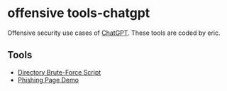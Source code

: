 # offensive tools-chatgpt
Offensive security use cases of [ChatGPT](https://chat.openai.com/chat). These tools are coded by eric.

## Tools
- [Directory Brute-Force Script](https://github.com/ericpd/ChatGPT-Offensive-security/tree/main/directory-bruteforce)
- [Phishing Page Demo](https://github.com/ericpd/ChatGPT-Offensive-security/tree/main/phishing-page)
